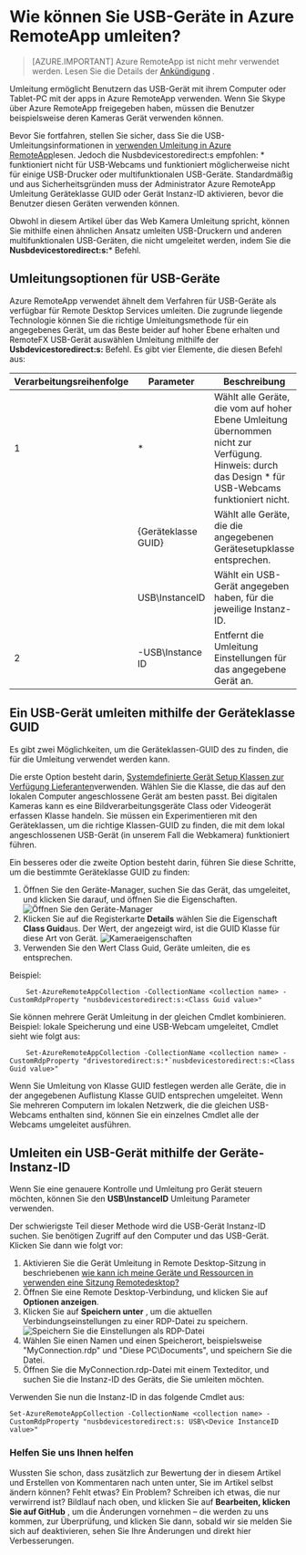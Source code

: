 <properties 
    pageTitle="Wie können Sie USB-Geräte in Azure RemoteApp umleiten? | Microsoft Azure" 
    description="Erfahren Sie, wie Umleitung für USB-Geräte in Azure RemoteApp verwendet werden soll." 
    services="remoteapp" 
    documentationCenter="" 
    authors="lizap" 
    manager="mbaldwin" />

<tags 
    ms.service="remoteapp" 
    ms.workload="compute" 
    ms.tgt_pltfrm="na" 
    ms.devlang="na" 
    ms.topic="article" 
    ms.date="08/15/2016" 
    ms.author="elizapo" />



# <a name="how-do-you-redirect-usb-devices-in-azure-remoteapp"></a>Wie können Sie USB-Geräte in Azure RemoteApp umleiten?

> [AZURE.IMPORTANT]
> Azure RemoteApp ist nicht mehr verwendet werden. Lesen Sie die Details der [Ankündigung](https://go.microsoft.com/fwlink/?linkid=821148) .

Umleitung ermöglicht Benutzern das USB-Gerät mit ihrem Computer oder Tablet-PC mit der apps in Azure RemoteApp verwenden. Wenn Sie Skype über Azure RemoteApp freigegeben haben, müssen die Benutzer beispielsweise deren Kameras Gerät verwenden können.

Bevor Sie fortfahren, stellen Sie sicher, dass Sie die USB-Umleitungsinformationen in [verwenden Umleitung in Azure RemoteApp](remoteapp-redirection.md)lesen. Jedoch die Nusbdevicestoredirect:s empfohlen: * funktioniert nicht für USB-Webcams und funktioniert möglicherweise nicht für einige USB-Drucker oder multifunktionalen USB-Geräte. Standardmäßig und aus Sicherheitsgründen muss der Administrator Azure RemoteApp Umleitung Geräteklasse GUID oder Gerät Instanz-ID aktivieren, bevor die Benutzer diesen Geräten verwenden können.

Obwohl in diesem Artikel über das Web Kamera Umleitung spricht, können Sie mithilfe einen ähnlichen Ansatz umleiten USB-Druckern und anderen multifunktionalen USB-Geräten, die nicht umgeleitet werden, indem Sie die **Nusbdevicestoredirect:s:*** Befehl.

## <a name="redirection-options-for-usb-devices"></a>Umleitungsoptionen für USB-Geräte
Azure RemoteApp verwendet ähnelt dem Verfahren für USB-Geräte als verfügbar für Remote Desktop Services umleiten. Die zugrunde liegende Technologie können Sie die richtige Umleitungsmethode für ein angegebenes Gerät, um das Beste beider auf hoher Ebene erhalten und RemoteFX USB-Gerät auswählen Umleitung mithilfe der **Usbdevicestoredirect:s:** Befehl. Es gibt vier Elemente, die diesen Befehl aus:

| Verarbeitungsreihenfolge | Parameter           | Beschreibung                                                                                                                |
|------------------|---------------------|----------------------------------------------------------------------------------------------------------------------------|
| 1                | *                   | Wählt alle Geräte, die vom auf hoher Ebene Umleitung übernommen nicht zur Verfügung. Hinweis: durch das Design * für USB-Webcams funktioniert nicht.  |
|                  | {Geräteklasse GUID} | Wählt alle Geräte, die die angegebenen Gerätesetupklasse entsprechen.                                                           |
|                  | USB\InstanceID      | Wählt ein USB-Gerät angegeben haben, für die jeweilige Instanz-ID.                                                                  |
| 2                | -USB\Instance ID    | Entfernt die Umleitung Einstellungen für das angegebene Gerät an.                                                                 |

## <a name="redirecting-a-usb-device-by-using-the-device-class-guid"></a>Ein USB-Gerät umleiten mithilfe der Geräteklasse GUID
Es gibt zwei Möglichkeiten, um die Geräteklassen-GUID des zu finden, die für die Umleitung verwendet werden kann. 

Die erste Option besteht darin, [Systemdefinierte Gerät Setup Klassen zur Verfügung Lieferanten](https://msdn.microsoft.com/library/windows/hardware/ff553426.aspx)verwenden. Wählen Sie die Klasse, die das auf den lokalen Computer angeschlossene Gerät am besten passt. Bei digitalen Kameras kann es eine Bildverarbeitungsgeräte Class oder Videogerät erfassen Klasse handeln. Sie müssen ein Experimentieren mit den Geräteklassen, um die richtige Klassen-GUID zu finden, die mit dem lokal angeschlossenen USB-Gerät (in unserem Fall die Webkamera) funktioniert führen.

Ein besseres oder die zweite Option besteht darin, führen Sie diese Schritte, um die bestimmte Geräteklasse GUID zu finden:

1. Öffnen Sie den Geräte-Manager, suchen Sie das Gerät, das umgeleitet, und klicken Sie darauf, und öffnen Sie die Eigenschaften.
![Öffnen Sie den Geräte-Manager](./media/remoteapp-usbredir/ra-devicemanager.png)
2. Klicken Sie auf die Registerkarte **Details** wählen Sie die Eigenschaft **Class Guid**aus. Der Wert, der angezeigt wird, ist die GUID Klasse für diese Art von Gerät.
![Kameraeigenschaften](./media/remoteapp-usbredir/ra-classguid.png)
3. Verwenden Sie den Wert Class Guid, Geräte umleiten, die es entsprechen.

Beispiel:

        Set-AzureRemoteAppCollection -CollectionName <collection name> -CustomRdpProperty "nusbdevicestoredirect:s:<Class Guid value>"

Sie können mehrere Gerät Umleitung in der gleichen Cmdlet kombinieren. Beispiel: lokale Speicherung und eine USB-Webcam umgeleitet, Cmdlet sieht wie folgt aus:

        Set-AzureRemoteAppCollection -CollectionName <collection name> -CustomRdpProperty "drivestoredirect:s:*`nusbdevicestoredirect:s:<Class Guid value>"

Wenn Sie Umleitung von Klasse GUID festlegen werden alle Geräte, die in der angegebenen Auflistung Klasse GUID entsprechen umgeleitet. Wenn Sie mehreren Computern im lokalen Netzwerk, die die gleichen USB-Webcams enthalten sind, können Sie ein einzelnes Cmdlet alle der Webcams umgeleitet ausführen.

## <a name="redirecting-a-usb-device-by-using-the-device-instance-id"></a>Umleiten ein USB-Gerät mithilfe der Geräte-Instanz-ID

Wenn Sie eine genauere Kontrolle und Umleitung pro Gerät steuern möchten, können Sie den **USB\InstanceID** Umleitung Parameter verwenden.

Der schwierigste Teil dieser Methode wird die USB-Gerät Instanz-ID suchen. Sie benötigen Zugriff auf den Computer und das USB-Gerät. Klicken Sie dann wie folgt vor:

1. Aktivieren Sie die Gerät Umleitung in Remote Desktop-Sitzung in beschriebenen [wie kann ich meine Geräte und Ressourcen in verwenden eine Sitzung Remotedesktop?](http://windows.microsoft.com/en-us/windows7/How-can-I-use-my-devices-and-resources-in-a-Remote-Desktop-session)
2. Öffnen Sie eine Remote Desktop-Verbindung, und klicken Sie auf **Optionen anzeigen**.
3. Klicken Sie auf **Speichern unter** , um die aktuellen Verbindungseinstellungen zu einer RDP-Datei zu speichern.  
    ![Speichern Sie die Einstellungen als RDP-Datei](./media/remoteapp-usbredir/ra-saveasrdp.png)
4. Wählen Sie einen Namen und einen Speicherort, beispielsweise "MyConnection.rdp" und "Diese PC\Documents", und speichern Sie die Datei.
5. Öffnen Sie die MyConnection.rdp-Datei mit einem Texteditor, und suchen Sie die Instanz-ID des Geräts, die Sie umleiten möchten.

Verwenden Sie nun die Instanz-ID in das folgende Cmdlet aus:

    Set-AzureRemoteAppCollection -CollectionName <collection name> -CustomRdpProperty "nusbdevicestoredirect:s: USB\<Device InstanceID value>"



### <a name="help-us-help-you"></a>Helfen Sie uns Ihnen helfen 
Wussten Sie schon, dass zusätzlich zur Bewertung der in diesem Artikel und Erstellen von Kommentaren nach unten unter, Sie im Artikel selbst ändern können? Fehlt etwas? Ein Problem? Schreiben ich etwas, die nur verwirrend ist? Bildlauf nach oben, und klicken Sie auf **Bearbeiten, klicken Sie auf GitHub** , um die Änderungen vornehmen – die werden zu uns kommen, zur Überprüfung, und klicken Sie dann, sobald wir sie melden Sie sich auf deaktivieren, sehen Sie Ihre Änderungen und direkt hier Verbesserungen.